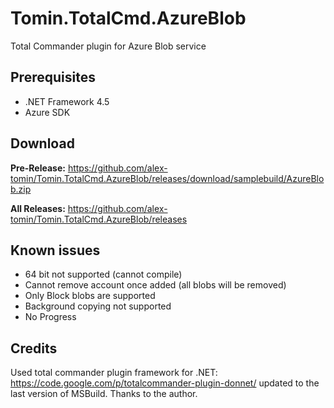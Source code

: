 Tomin.TotalCmd.AzureBlob
========================

Total Commander plugin for Azure Blob service

Prerequisites
---------------
- .NET Framework 4.5
- Azure SDK

Download
---------------
**Pre-Release:**
https://github.com/alex-tomin/Tomin.TotalCmd.AzureBlob/releases/download/samplebuild/AzureBlob.zip

**All Releases:**
https://github.com/alex-tomin/Tomin.TotalCmd.AzureBlob/releases

Known issues
---------------
- 64 bit not supported (cannot compile)
- Cannot remove account once added (all blobs will be removed)
- Only Block blobs are supported
- Background copying not supported
- No Progress

Credits
---------------
Used total commander plugin framework for .NET: https://code.google.com/p/totalcommander-plugin-donnet/
updated to the last version of MSBuild. Thanks to the author.
